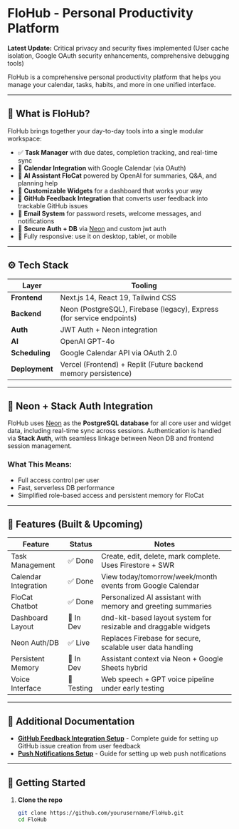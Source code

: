# FloHub - Personal Productivity Platform

**Latest Update:** Critical privacy and security fixes implemented (User cache isolation, Google OAuth security enhancements, comprehensive debugging tools)

FloHub is a comprehensive personal productivity platform that helps you manage your calendar, tasks, habits, and more in one unified interface.

---

## 🧠 What is FloHub?

FloHub brings together your day-to-day tools into a single modular workspace:

- ✅ **Task Manager** with due dates, completion tracking, and real-time sync  
- 📅 **Calendar Integration** with Google Calendar (via OAuth)  
- 💬 **AI Assistant FloCat** powered by OpenAI for summaries, Q&A, and planning help  
- 🧱 **Customizable Widgets** for a dashboard that works your way  
- 💭 **GitHub Feedback Integration** that converts user feedback into trackable GitHub issues  
- 📧 **Email System** for password resets, welcome messages, and notifications  
- 🔐 **Secure Auth + DB** via [Neon](https://neon.tech) and custom jwt auth  
- 📱 Fully responsive: use it on desktop, tablet, or mobile  

---

## ⚙️ Tech Stack

| Layer         | Tooling                                                                 |
|---------------|------------------------------------------------------------------------|
| **Frontend**  | Next.js 14, React 19, Tailwind CSS                                      |
| **Backend**   | Neon (PostgreSQL), Firebase (legacy), Express (for service endpoints)  |
| **Auth**      | JWT Auth + Neon integration                  |
| **AI**        | OpenAI GPT-4o                                                           |
| **Scheduling**| Google Calendar API via OAuth 2.0                                      |
| **Deployment**| Vercel (Frontend) + Replit (Future backend memory persistence)         |

---

## 🔐 Neon + Stack Auth Integration

FloHub uses [Neon](https://neon.tech) as the **PostgreSQL database** for all core user and widget data, including real-time sync across sessions. Authentication is handled via **Stack Auth**, with seamless linkage between Neon DB and frontend session management.

### What This Means:

- Full access control per user  
- Fast, serverless DB performance  
- Simplified role-based access and persistent memory for FloCat  

---

## 🧩 Features (Built & Upcoming)

| Feature              | Status     | Notes                                                                |
|----------------------|------------|----------------------------------------------------------------------|
| Task Management      | ✅ Done     | Create, edit, delete, mark complete. Uses Firestore + SWR           |
| Calendar Integration | ✅ Done     | View today/tomorrow/week/month events from Google Calendar          |
| FloCat Chatbot       | ✅ Done     | Personalized AI assistant with memory and greeting summaries        |
| Dashboard Layout     | 🔄 In Dev  | dnd-kit-based layout system for resizable and draggable widgets     |
| Neon Auth/DB         | ✅ Live     | Replaces Firebase for secure, scalable user data handling           |
| Persistent Memory    | 🔄 In Dev  | Assistant context via Neon + Google Sheets hybrid                   |
| Voice Interface      | 🧪 Testing  | Web speech + GPT voice pipeline under early testing                 |

---

## 📖 Additional Documentation

- **[GitHub Feedback Integration Setup](./README-GITHUB-FEEDBACK.md)** - Complete guide for setting up GitHub issue creation from user feedback
- **[Push Notifications Setup](./README-NOTIFICATIONS.md)** - Guide for setting up web push notifications

---

## 🚀 Getting Started

1. **Clone the repo**
   ```bash
   git clone https://github.com/yourusername/FloHub.git
   cd FloHub
```
